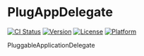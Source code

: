 # PlugAppDelegate
[![CI Status](http://img.shields.io/travis/fmo91/PluggableApplicationDelegate.svg?style=flat)](https://travis-ci.org/fmo91/PluggableApplicationDelegate)
[![Version](https://img.shields.io/cocoapods/v/PluggableApplicationDelegate.svg?style=flat)](http://cocoapods.org/pods/PlugAppDelegate)
[![License](https://img.shields.io/cocoapods/l/PluggableApplicationDelegate.svg?style=flat)](http://cocoapods.org/pods/PlugAppDelegate)
[![Platform](https://img.shields.io/cocoapods/p/PluggableApplicationDelegate.svg?style=flat)](http://cocoapods.org/pods/PlugAppDelegate)

PluggableApplicationDelegate
